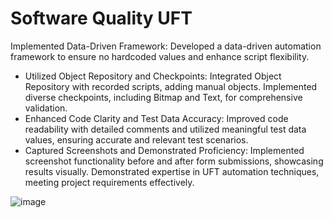 # Software Quality UFT
 Implemented Data-Driven Framework: Developed a data-driven automation framework to ensure no hardcoded values and enhance script flexibility.
- Utilized Object Repository and Checkpoints: Integrated Object Repository with recorded scripts, adding manual objects. Implemented diverse checkpoints, including Bitmap and Text, for comprehensive validation.
- Enhanced Code Clarity and Test Data Accuracy: Improved code readability with detailed comments and utilized meaningful test data values, ensuring accurate and relevant test scenarios.
- Captured Screenshots and Demonstrated Proficiency: Implemented screenshot functionality before and after form submissions, showcasing results visually. Demonstrated expertise in UFT automation techniques, meeting project requirements effectively.

![image](https://github.com/SahilGothoskar/Software_Quality_UFT/assets/33109078/b11bdbb9-bb95-4692-ad3d-9eed4953c511)

